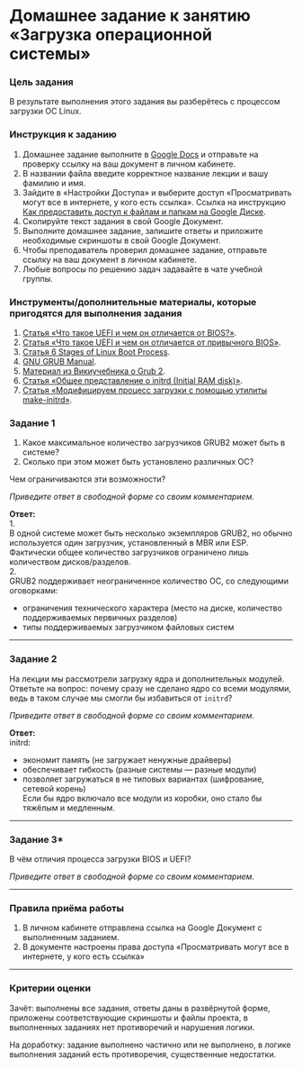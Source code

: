 # Домашнее задание к занятию «Загрузка операционной системы»

### 

### Цель задания

В результате выполнения этого задания вы разберётесь с процессом загрузки ОС Linux.



### Инструкция к заданию

1. Домашнее задание выполните в [Google Docs](https://docs.google.com/) и отправьте на проверку ссылку на ваш документ в личном кабинете.
2. В названии файла введите корректное название лекции и вашу фамилию и имя.
3. Зайдите в «Настройки Доступа» и выберите доступ «Просматривать могут все в интернете, у кого есть ссылка». Ссылка на инструкцию [Как предоставить доступ к файлам и папкам на Google Диске](https://support.google.com/docs/answer/2494822?hl=ru&co=GENIE.Platform%3DDesktop).
4. Скопируйте текст задания в свой Google Документ.
5. Выполните домашнее задание, запишите ответы и приложите необходимые скриншоты в свой Google Документ.
6. Чтобы преподаватель проверил домашнее задание, отправьте ссылку на ваш документ в личном кабинете.
7. Любые вопросы по решению задач задавайте в чате учебной группы.



### Инструменты/дополнительные материалы, которые пригодятся для выполнения задания

1. [Статья «Что такое UEFI и чем он отличается от BIOS?»](https://habr.com/ru/post/404511/).
2. [Статья «Что такое UEFI и чем он отличается от привычного BIOS»](https://speedcamupdates.ru/prilozheniya/uefi-boot-chto-eto.html).
3. [Статья 6 Stages of Linux Boot Process](https://www.thegeekstuff.com/2011/02/linux-boot-process/).
4. [GNU GRUB Manual](https://www.gnu.org/software/grub/manual/grub/grub.html).
5. [Материал из Викиучебника о Grub 2](https://ru.wikibooks.org/wiki/Grub_2).
6. [Статья «Общее представление о initrd (Initial RAM disk)»](https://www.opennet.ru/base/sys/initrd_intro.txt.html).
7. [Статья «Модифицируем процесс загрузки с помощью утилиты make-initrd»](https://habr.com/ru/company/aktiv-company/blog/582606/).



### Задание 1

1. Какое максимальное количество загрузчиков GRUB2 может быть в системе?
2. Сколько при этом может быть установлено различных ОС?

Чем ограничиваются эти возможности?


*Приведите ответ в свободной форме со своим комментарием.*

**Ответ:**  
1.  
В одной системе может быть несколько экземпляров GRUB2, но обычно используется один загрузчик, установленный в MBR или ESP.  
Фактически общее количество загрузчиков ограничено лишь количеством дисков/разделов.  
2.  
GRUB2 поддерживает неограниченное количество ОС, со следующими оговорками:  
- ограничения технического характера (место на диске, количество поддерживаемых первичных разделов)  
- типы поддерживаемых загрузчиком файловых систем  

------

### Задание 2

На лекции мы рассмотрели загрузку ядра и дополнительных  модулей. Ответьте на вопрос: почему сразу не сделано ядро со всеми модулями, ведь в таком случае мы смогли бы  избавиться от `initrd`?



*Приведите ответ в свободной форме со своим комментарием.*

**Ответ:**  
initrd:  
- экономит память (не загружает ненужные драйверы)  
- обеспечивает гибкость (разные системы — разные модули)
- позволяет загружаться в не типовых вариантах (шифрование, сетевой корень)  
Если бы ядро включало все модули из коробки, оно стало бы тяжёлым и медленным.  


------

### Задание 3*

В чём отличия процесса загрузки BIOS и UEFI?


*Приведите ответ в свободной форме со своим комментарием.*

------



### Правила приёма работы

1. В личном кабинете отправлена ссылка на Google Документ с выполненным заданием.
2. В документе настроены права доступа «Просматривать могут все в интернете, у кого есть ссылка»


------

### 

### Критерии оценки

Зачёт: выполнены все задания, ответы даны в развёрнутой форме, приложены соответствующие скриншоты и файлы проекта, в выполненных заданиях нет противоречий и нарушения логики.

На доработку: задание выполнено частично или не выполнено, в логике выполнения заданий есть противоречия, существенные недостатки.
